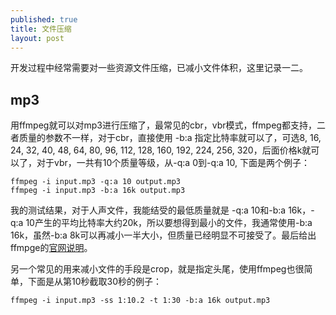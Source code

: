 ```yaml
---
published: true
title: 文件压缩
layout: post
---
```


开发过程中经常需要对一些资源文件压缩，已减小文件体积，这里记录一二。

## mp3

用ffmpeg就可以对mp3进行压缩了，最常见的cbr，vbr模式，ffmpeg都支持，二者质量的参数不一样，对于cbr，直接使用 -b:a 指定比特率就可以了，可选8, 16, 24, 32, 40, 48, 64, 80, 96, 112, 128, 160, 192, 224, 256, 320，后面价格k就可以了，对于vbr，一共有10个质量等级，从-q:a 0到-q:a 10, 下面是两个例子：

```
ffmpeg -i input.mp3 -q:a 10 output.mp3
ffmpeg -i input.mp3 -b:a 16k output.mp3
```

我的测试结果，对于人声文件，我能结受的最低质量就是 -q:a 10和-b:a 16k，-q:a 10产生的平均比特率大约20k，所以要想得到最小的文件，我通常使用-b:a 16k，虽然-b:a 8k可以再减小一半大小，但质量已经明显不可接受了。最后给出ffmpge的[官网说明](https://trac.ffmpeg.org/wiki/Encode/MP3)。

另一个常见的用来减小文件的手段是crop，就是指定头尾，使用ffmpeg也很简单，下面是从第10秒截取30秒的例子：

```
ffmpeg -i input.mp3 -ss 1:10.2 -t 1:30 -b:a 16k output.mp3
```

